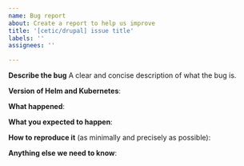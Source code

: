 ```yaml
---
name: Bug report
about: Create a report to help us improve
title: '[cetic/drupal] issue title'
labels: ''
assignees: ''

---
```


<!-- Thanks for filing an issue! Before hitting the button, please answer these questions. It's helpful to search the existing GitHub issues first. It's likely that another user has already reported the issue you're facing, or it's a known issue that we're already aware of 

Fill in as much of the template below as you can.  If you leave out information, we can't help you as well.

Be ready for followup questions, and please respond in a timely manner. If we can't reproduce a bug or think a feature already exists, we might close your issue.  If we're wrong, PLEASE feel free to reopen it and explain why.
-->

**Describe the bug**
A clear and concise description of what the bug is.

**Version of Helm and Kubernetes**:


**What happened**:


**What you expected to happen**:


**How to reproduce it** (as minimally and precisely as possible):


**Anything else we need to know**:


